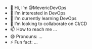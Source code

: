 - 👋 Hi, I’m @MevericDevOps
- 👀 I’m interested in DevOps
- 🌱 I’m currently learning DevOps
- 💞️ I’m looking to collaborate on CI/CD
- 📫 How to reach me ...
- 😄 Pronouns: ...
- ⚡ Fun fact: ...

<!---
MevericDevOps/MevericDevOps is a ✨ special ✨ repository because its `README.md` (this file) appears on your GitHub profile.
You can click the Preview link to take a look at your changes.
--->
